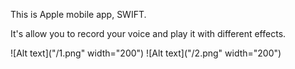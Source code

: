 This is Apple mobile app, SWIFT.

It's allow you to record your voice and play it with different effects.

![Alt text]("/1.png" width="200")
![Alt text]("/2.png" width="200")
